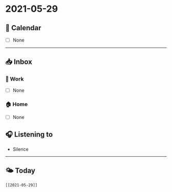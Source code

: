 # 2021-05-29

## 📆 Calendar

- [ ] None

---

## 📥 Inbox

### 🏢 Work

- [ ] None

### 🏠 Home

- [ ] None

## 🎧 Listening to

- Silence

---

## 🌤 Today

```query
[[2021-05-29]]
```